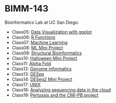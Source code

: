 # BIMM-143
Bioinformatics Lab at UC San Diego.

- Class05: [Data Visualization with ggplot](https://github.com/lryang15/BIMM_143/blob/main/class05/class05.md)
- Class06: [R Functions](https://github.com/lryang15/BIMM_143/blob/main/Class06%3A%20R%20Functions/class%2006%20lab.md)
- Class07: [Machine Learning](https://github.com/lryang15/BIMM_143/blob/main/Class%2007/class07%20lab.md)
- Class08: [ML Mini Project](https://github.com/lryang15/BIMM_143/blob/main/Class%2008./wk%204%20lab%2008.md)
- Class09: [Structural Bioinformatics](https://github.com/lryang15/BIMM_143/blob/main/Class%2009/Class%2009.md)
- Class10: [Halloween Mini Project](https://github.com/lryang15/BIMM_143/blob/main/class%2010/class%2010.md)
- Class11: [Alpha Fold](https://github.com/lryang15/BIMM_143/blob/main/Class%2011/Class%2010%20pt%202.md)
- Class12: [Genome informatics](https://github.com/lryang15/BIMM_143/blob/main/Class%2012/class12.md)
- Class13: [DESeq](https://github.com/lryang15/BIMM_143/blob/main/Class%2013/wk%207%20class%2013.md)
- Class14: [DESeq2 Mini Project](https://github.com/lryang15/BIMM_143/blob/main/Class%2014/wk%207%20class%2014.md)
- Class17: [UNIX](https://github.com/lryang15/BIMM_143/blob/main/class17/class17.md)
- Class18: [Analyzing sequencing data in the cloud](https://github.com/lryang15/BIMM_143/blob/main/class%2018/wk9lab18.md)
- Class19: [Pertussis and the CMI-PB project](https://github.com/lryang15/BIMM_143/blob/main/class%2019/class%2019.md)

